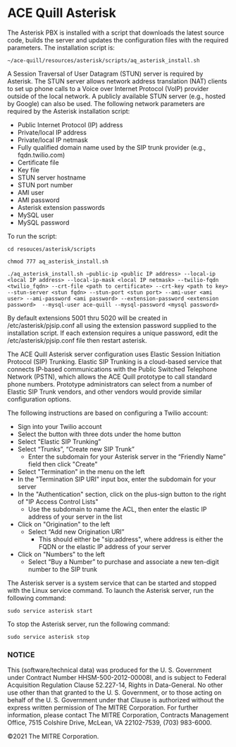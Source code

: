 # ACE Quill Asterisk

The Asterisk PBX is installed with a script that downloads the latest source
code, builds the server and updates the configuration files
with the required parameters. The installation script is:

`~/ace-quill/resources/asterisk/scripts/aq_asterisk_install.sh`

A Session Traversal of User Datagram (STUN) server is required by Asterisk.
The STUN server allows network address translation (NAT) clients to
set up phone calls to a Voice over Internet Protocol (VoIP) provider outside of
the local network. A publicly available STUN server (e.g., hosted by Google)
can also be used. The following network parameters are required by the Asterisk
installation script:
* Public Internet Protocol (IP) address
* Private/local IP address
* Private/local IP netmask
* Fully qualified domain name used by the SIP trunk provider (e.g.,
  fqdn.twilio.com)
* Certificate file
* Key file
* STUN server hostname
* STUN port number
* AMI user
* AMI password
* Asterisk extension passwords
* MySQL user
* MySQL password

To run the script:

`cd resouces/asterisk/scripts`

`chmod 777 aq_asterisk_install.sh`

`./aq_asterisk_install.sh –public-ip <public IP address> --local-ip <local IP address> --local-ip-mask <local IP netmask> --twilio-fqdn <twilio_fqdn> --crt-file <path to certificate> --crt-key <path to key> --stun-server <stun fqdn> --stun-port <stun port> --ami-user <ami user> --ami-password <ami password> --extension-password <extension password>  --mysql-user ace-quill --mysql-password <mysql password>`

By default extensions 5001 thru 5020 will be created in /etc/asterisk/pjsip.conf all using the extension password supplied to the installation script. If each extension requires a unique password, edit the /etc/asterisk/pjsip.conf file then restart asterisk.

The ACE Quill Asterisk server configuration uses Elastic Session Initiation
Protocol (SIP) Trunking. Elastic SIP Trunking is a cloud-based service that
connects IP-based communications with the Public Switched Telephone Network
(PSTN), which allows the ACE Quill prototype to call standard phone numbers.
Prototype administrators can select from a number of Elastic SIP Trunk vendors,
and other vendors would provide similar configuration options.

The following instructions are based on configuring a Twilio account:
* Sign into your Twilio account
* Select the button with three dots under the home button
* Select "Elastic SIP Trunking”
* Select “Trunks”, “Create new SIP Trunk”
  * Enter the subdomain for your Asterisk server in the “Friendly Name” field
  then click "Create"
* Select "Termination" in the menu on the left
* In the "Termination SIP URI" input box, enter the subdomain for your server
* In the "Authentication" section, click on the plus-sign button to the right
of "IP Access Control Lists"
  * Use the subdomain to name the ACL, then enter the elastic IP address of
  your server in the list
* Click on "Origination" to the left
  * Select “Add new Origination URI”
    * This should either be "sip:address", where address is either the FQDN or
    the elastic IP address of your server
* Click on "Numbers" to the left
  * Select “Buy a Number” to purchase and associate a new ten-digit number to
  the SIP trunk

The Asterisk server is a system service that can be started and stopped with
the Linux service command. To launch the Asterisk server, run the following
command:

`sudo service asterisk start`

To stop the Asterisk server, run the following command:

`sudo service asterisk stop`





### NOTICE

This (software/technical data) was produced for the U. S. Government under
Contract Number HHSM-500-2012-00008I, and is subject to Federal Acquisition
Regulation Clause 52.227-14, Rights in Data-General. No other use other than
that granted to the U. S. Government, or to those acting on behalf of the U. S.
Government under that Clause is authorized without the express written
permission of The MITRE Corporation. For further information, please contact
The MITRE Corporation, Contracts Management Office, 7515 Colshire Drive,
McLean, VA 22102-7539, (703) 983-6000.

©2021 The MITRE Corporation.
